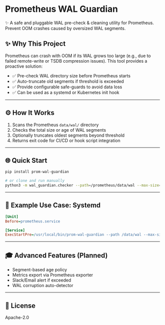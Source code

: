


# Prometheus WAL Guardian

✨ A safe and pluggable WAL pre-check & cleaning utility for Prometheus. Prevent OOM crashes caused by oversized WAL segments.

## ✨ Why This Project

Prometheus can crash with OOM if its WAL grows too large (e.g., due to failed remote-write or TSDB compression issues). This tool provides a proactive solution:

- ✅ Pre-check WAL directory size before Prometheus starts
- ✅ Auto-truncate old segments if threshold is exceeded
- ✅ Provide configurable safe-guards to avoid data loss
- ✅ Can be used as a systemd or Kubernetes init hook

---

## ⚙️ How It Works

1. Scans the Prometheus `data/wal/` directory
2. Checks the total size or age of WAL segments
3. Optionally truncates oldest segments beyond threshold
4. Returns exit code for CI/CD or hook script integration

---

## 🌐 Quick Start

```bash
pip install prom-wal-guardian

# or clone and run manually
python3 -m wal_guardian.checker --path=/prometheus/data/wal --max-size=5GB
```

---

## 🧳 Example Use Case: Systemd

```ini
[Unit]
Before=prometheus.service

[Service]
ExecStartPre=/usr/local/bin/prom-wal-guardian --path /data/wal --max-size 5GB
```

---

## 🎓 Advanced Features (Planned)
- Segment-based age policy
- Metrics export via Prometheus exporter
- Slack/Email alert if exceeded
- WAL corruption auto-detector

---

## 🚀 License
Apache-2.0
